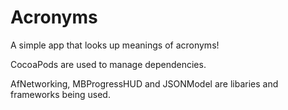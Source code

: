 # Acronyms

A simple app that looks up meanings of acronyms!

CocoaPods are used to manage dependencies.

AfNetworking, MBProgressHUD and JSONModel are libaries and frameworks being used.
